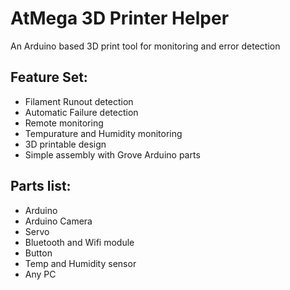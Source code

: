 # AtMega 3D Printer Helper
An Arduino based 3D print tool for monitoring and error detection <br/>

## Feature Set:

- Filament Runout detection
- Automatic Failure detection
- Remote monitoring
- Tempurature and Humidity monitoring
- 3D printable design
- Simple assembly with Grove Arduino parts

## Parts list:

- Arduino
- Arduino Camera
- Servo
- Bluetooth and Wifi module
- Button
- Temp and Humidity sensor
- Any PC
